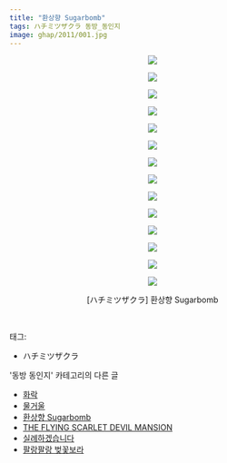 ```yaml
---
title: "환상향 Sugarbomb"
tags: ハチミツザクラ 동방_동인지
image: ghap/2011/001.jpg
---
```

<div class="article">
<p style="text-align: center; clear: none; float: none;"><img src="{{ site.nasurl }}/ghap/2011/001.jpg"/></p>
<p style="text-align: center; clear: none; float: none;"><img src="{{ site.nasurl }}/ghap/2011/002.jpg"/></p>
<p style="text-align: center; clear: none; float: none;"><img src="{{ site.nasurl }}/ghap/2011/003.jpg"/></p>
<p style="text-align: center; clear: none; float: none;"><img src="{{ site.nasurl }}/ghap/2011/004.jpg"/></p>
<p style="text-align: center; clear: none; float: none;"><img src="{{ site.nasurl }}/ghap/2011/005.jpg"/></p>
<p style="text-align: center; clear: none; float: none;"><img src="{{ site.nasurl }}/ghap/2011/006.jpg"/></p>
<p style="text-align: center; clear: none; float: none;"><img src="{{ site.nasurl }}/ghap/2011/007.jpg"/></p>
<p style="text-align: center; clear: none; float: none;"><img src="{{ site.nasurl }}/ghap/2011/008.jpg"/></p>
<p style="text-align: center; clear: none; float: none;"><img src="{{ site.nasurl }}/ghap/2011/009.jpg"/></p>
<p style="text-align: center; clear: none; float: none;"><img src="{{ site.nasurl }}/ghap/2011/010.jpg"/></p>
<p style="text-align: center; clear: none; float: none;"><img src="{{ site.nasurl }}/ghap/2011/011.jpg"/></p>
<p style="text-align: center; clear: none; float: none;"><img src="{{ site.nasurl }}/ghap/2011/012.jpg"/></p>
<p style="text-align: center; clear: none; float: none;"><img src="{{ site.nasurl }}/ghap/2011/013.jpg"/></p>
<p style="text-align: center; clear: none; float: none;"><img src="{{ site.nasurl }}/ghap/2011/014.jpg"/></p>
<p style="text-align: center; clear: none; float: none;">[ハチミツザクラ] 환상향 Sugarbomb</p>
<p><br/></p>
</div><div class="tagTrail">
<p>태그: </p>
<ul>
<li>ハチミツザクラ</li>
</ul>
</div><div class="another">
<p>'동방 동인지' 카테고리의 다른 글</p>
<ul>
<li><a href="/2016-09-06-ghap_2013">화락</a></li>
<li><a href="/2016-09-06-ghap_2012">물거울</a></li>
<li><a href="/2016-09-06-ghap_2011">환상향 Sugarbomb</a></li>
<li><a href="/2016-09-06-ghap_2010">THE FLYING SCARLET DEVIL MANSION</a></li>
<li><a href="/2016-09-05-ghap_2008">실례하겠습니다</a></li>
<li><a href="/2016-09-05-ghap_2003">팔랑팔랑 벚꽃보라</a></li>
</ul>
</div><div class="cb_module cb_fluid">
<div class="cb_wrt cb_profile">
</div><!-- commentList close -->
</div>